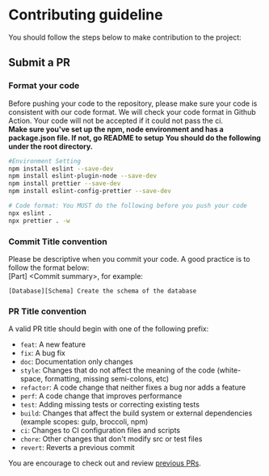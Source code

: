 # Contributing guideline

You should follow the steps below to make contribution to the project:

## Submit a PR

### Format your code

Before pushing your code to the repository, please make sure your code is consistent with our code format.
We will check your code format in Github Action. Your code will not be accepted if it could not pass the ci.  
**Make sure you've set up the npm, node environment and has a package.json file. If not, go README to setup**
**You should do the following under the root directory.**

```bash
#Environment Setting
npm install eslint --save-dev
npm install eslint-plugin-node --save-dev
npm install prettier --save-dev
npm install eslint-config-prettier --save-dev

# Code format: You MUST do the following before you push your code
npx eslint .
npx prettier . -w
```

### Commit Title convention

Please be descriptive when you commit your code. A good practice is to follow the format below:  
[Part] <Commit summary\>, for example:

```
[Database][Schema] Create the schema of the database
```

### PR Title convention

A valid PR title should begin with one of the following prefix:

-   `feat`: A new feature
-   `fix`: A bug fix
-   `doc`: Documentation only changes
-   `style`: Changes that do not affect the meaning of the code (white-space, formatting, missing semi-colons, etc)
-   `refactor`: A code change that neither fixes a bug nor adds a feature
-   `perf`: A code change that improves performance
-   `test`: Adding missing tests or correcting existing tests
-   `build`: Changes that affect the build system or external dependencies (example scopes: gulp, broccoli, npm)
-   `ci`: Changes to CI configuration files and scripts
-   `chore`: Other changes that don't modify src or test files
-   `revert`: Reverts a previous commit

You are encourage to check out and review [previous PRs](https://github.com/CaiusDai/CUHub/pulls).
